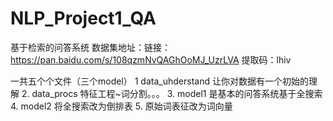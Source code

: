 # NLP_Project1_QA
基于检索的问答系统
数据集地址：链接：https://pan.baidu.com/s/108qzmNvQAGhOoMJ_UzrLVA 
提取码：lhiv 

  
  一共五个个文件（三个model）
1  data_uhderstand 让你对数据有一个初始的理解
2. data_procs   特征工程~词分割。。。
3. model1 是基本的问答系统基于全搜索
4. model2 将全搜索改为倒排表
5. 原始词表征改为词向量

